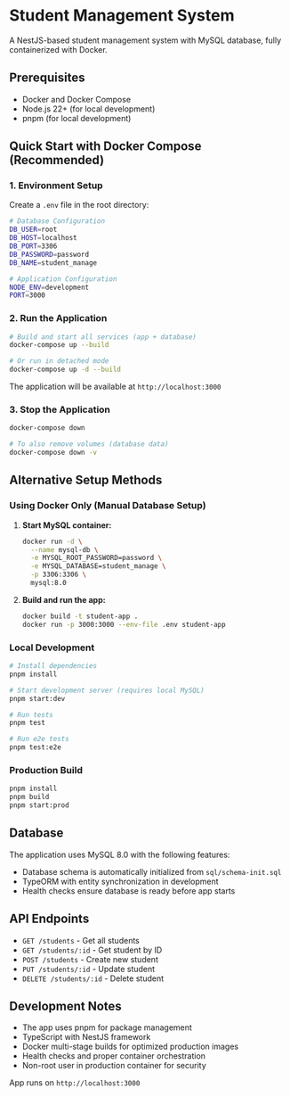 # Student Management System

A NestJS-based student management system with MySQL database, fully containerized with Docker.

## Prerequisites

- Docker and Docker Compose
- Node.js 22+ (for local development)
- pnpm (for local development)

## Quick Start with Docker Compose (Recommended)

### 1. Environment Setup

Create a `.env` file in the root directory:

```bash
# Database Configuration
DB_USER=root
DB_HOST=localhost
DB_PORT=3306
DB_PASSWORD=password
DB_NAME=student_manage

# Application Configuration
NODE_ENV=development
PORT=3000
```

### 2. Run the Application

```bash
# Build and start all services (app + database)
docker-compose up --build

# Or run in detached mode
docker-compose up -d --build
```

The application will be available at `http://localhost:3000`

### 3. Stop the Application

```bash
docker-compose down

# To also remove volumes (database data)
docker-compose down -v
```

## Alternative Setup Methods

### Using Docker Only (Manual Database Setup)

1. **Start MySQL container:**

   ```bash
   docker run -d \
     --name mysql-db \
     -e MYSQL_ROOT_PASSWORD=password \
     -e MYSQL_DATABASE=student_manage \
     -p 3306:3306 \
     mysql:8.0
   ```

2. **Build and run the app:**
   ```bash
   docker build -t student-app .
   docker run -p 3000:3000 --env-file .env student-app
   ```

### Local Development

```bash
# Install dependencies
pnpm install

# Start development server (requires local MySQL)
pnpm start:dev

# Run tests
pnpm test

# Run e2e tests
pnpm test:e2e
```

### Production Build

```bash
pnpm install
pnpm build
pnpm start:prod
```

## Database

The application uses MySQL 8.0 with the following features:

- Database schema is automatically initialized from `sql/schema-init.sql`
- TypeORM with entity synchronization in development
- Health checks ensure database is ready before app starts

## API Endpoints

- `GET /students` - Get all students
- `GET /students/:id` - Get student by ID
- `POST /students` - Create new student
- `PUT /students/:id` - Update student
- `DELETE /students/:id` - Delete student

## Development Notes

- The app uses pnpm for package management
- TypeScript with NestJS framework
- Docker multi-stage builds for optimized production images
- Health checks and proper container orchestration
- Non-root user in production container for security

App runs on `http://localhost:3000`
